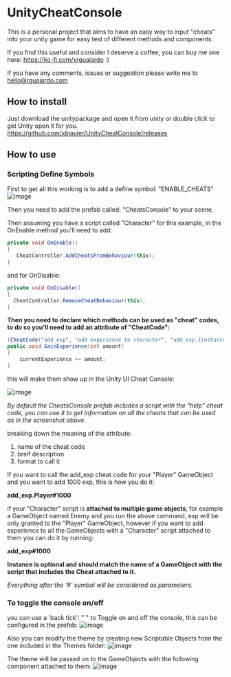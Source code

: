 # UnityCheatConsole

This is a personal project that aims to have an easy way to input "cheats" into your unity game for easy test of different methods and components.

If you find this useful and consider I deserve a coffee, you can buy me one here: https://ko-fi.com/xrguajardo :) 

If you have any comments, issues or suggestion please write me to hello@rguajardo.com

## How to install
Just download the unitypackage and open it from unity or double click to get Unity open it for you.
https://github.com/xbjavier/UnityCheatConsole/releases

## How to use

### Scripting Define Symbols

First to get all this working is to add a define symbol: "ENABLE_CHEATS"
![image](https://user-images.githubusercontent.com/96312200/188347494-a1a17f78-e80a-4620-aed7-6f27b4d7f749.png)

Then you need to add the prefab called: "CheatsConsole" to your scene.

Then assuming you have a script called "Character" for this example, in the OnEnable method you'll need to add:

```csharp
private void OnEnable()
{
   CheatController.AddCheatsFromBehaviour(this);
}
```

and for OnDisable:

```csharp
private void OnDisable()
{
  CheatController.RemoveCheatBehaviour(this);
}
```
**Then you need to declare which methods can be used as "cheat" codes, to do so you'll need to add an attribute of "CheatCode":**

```csharp
[CheatCode("add_exp", "add experience to character", "add_exp.{instance}#intAmount")]
public void GainExperience(int amount)
{
    currentExperience += amount;
}
```

this will make them show up in the Unity UI Cheat Console:

![image](https://user-images.githubusercontent.com/96312200/188337227-cb340c3b-7d67-4ce1-ab16-c19b41a3af20.png)

*By default the CheatsConsole prefab includes a script with the "help" cheat code, you can use it to get information on all the cheats that can be used as in the screenshot above.*

breaking down the meaning of the attribute:

1. name of the cheat code
2. breif description
3. format to call it

If you want to call the add_exp cheat code for your "Player" GameObject and you want to add 1000 exp, this is how you do it:

**add_exp.Player#1000**

if your "Character" script is **attached to multiple game objects**, for example a GameObject named Enemy and you run the above command, exp will be only granted to the "Player"
GameObject, however if you want to add experience to all the GameObjects with a "Character" script attached to them you can do it by running:

**add_exp#1000**

**Instance is optional and should match the name of a GameObject with the script that includes the Cheat attached to it.**

*Everything after the '#' symbol will be considered as parameters.*

### To toggle the console on/off 
you can use a 'back tick': "`" to Toggle on and off the console, this can be configured in the prefab:
![image](https://user-images.githubusercontent.com/96312200/188338682-03e80327-94ae-46d5-a88b-9bd36e52e63e.png)

Also you can modify the theme by creating new Scriptable Objects from the one included in the Themes folder:
![image](https://user-images.githubusercontent.com/96312200/188338718-a157f119-7252-4714-87b4-6d63fecb9f8c.png)

The theme will be passed on to the GameObjects with the following component attached to them: 
![image](https://user-images.githubusercontent.com/96312200/188338740-b33f05d6-4e3d-4c2e-adca-b267ef24ea1f.png)



